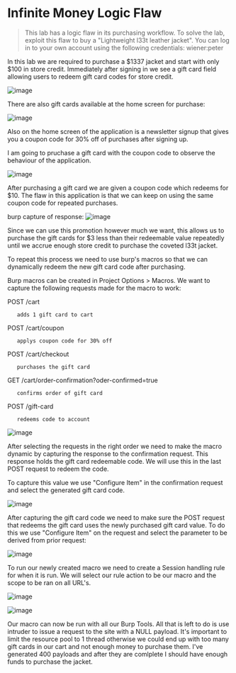 # Infinite Money Logic Flaw

>  This lab has a logic flaw in its purchasing workflow. To solve the lab, exploit this flaw to buy a "Lightweight l33t leather jacket".
>  You can log in to your own account using the following credentials: wiener:peter 

In this lab we are required to purchase a $1337 jacket and start with only $100 in store credit. Immediately after signing in we see a gift card field allowing users to redeem gift card codes for store credit. 

![image](https://user-images.githubusercontent.com/79766677/200416956-00e91e2d-cbbd-460e-a7d0-b9746161b9cc.png)

There are also gift cards available at the home screen for purchase:

![image](https://user-images.githubusercontent.com/79766677/200417155-2b3d9ad4-820c-4505-9667-c8b9f34b7562.png)

Also on the home screen of the application is a newsletter signup that gives you a coupon code for 30% off of purchases after signing up. 

I am going to pruchase a gift card with the coupon code to observe the behaviour of the application.

![image](https://user-images.githubusercontent.com/79766677/200417886-77dd6208-82c2-4658-8b65-0fa62ad7b9b3.png)

After purchasing a gift card we are given a coupon code which redeems for $10. The flaw in this application is that we can keep on using the same coupon code for repeated purchases.

burp capture of response:
![image](https://user-images.githubusercontent.com/79766677/200418424-bd6e2b96-5fa3-4f66-8ca7-b26f7dde9776.png)


Since we can use this promotion however much we want, this allows us to purchase the gift cards for $3 less than their redeemable value repeatedly until we accrue enough store credit to purchase the coveted l33t jacket.

To repeat this process we need to use burp's macros so that we can dynamically redeem the new gift card code after purchasing.

Burp macros can be created in Project Options > Macros. We want to capture the following requests made for the macro to work:

  POST /cart
  
       adds 1 gift card to cart
  POST /cart/coupon
      
       applys coupon code for 30% off
  POST /cart/checkout 
      
       purchases the gift card
  GET /cart/order-confirmation?oder-confirmed=true
      
       confirms order of gift card
  POST /gift-card
      
       redeems code to account

![image](https://user-images.githubusercontent.com/79766677/200419340-10bf38bb-f82d-4e8c-8e2c-c717288943eb.png)

After selecting the requests in the right order we need to make the macro dynamic by capturing the response to the confirmation request. This response holds the gift card redeemable code. We will use this in the last POST request to redeem the code.

To capture this value we use "Configure Item" in the confirmation request and select the generated gift card code.

![image](https://user-images.githubusercontent.com/79766677/200419983-1d29a2f1-08ab-4c4a-b535-51540b22da05.png)

After capturing the gift card code we need to make sure the POST request that redeems the gift card uses the newly purchased gift card value. To do this we use "Configure Item" on the request and select the parameter to be derived from prior request:

![image](https://user-images.githubusercontent.com/79766677/200420249-b68f85ac-cd2c-439e-a1d2-feb056a29035.png)

To run our newly created macro we need to create a Session handling rule for when it is run. We will select our rule action to be our macro and the scope to be ran on all URL's.

![image](https://user-images.githubusercontent.com/79766677/200420486-99cec216-7a80-4f0e-a640-a10255e2bff1.png)

![image](https://user-images.githubusercontent.com/79766677/200420517-3be89765-b70a-477a-b73a-b1353e64e751.png)

Our macro can now be run with all our Burp Tools. All that is left to do is use intruder to issue a request to the site with a NULL payload. It's important to limit the resource pool to 1 thread otherwise we could end up with too many gift cards in our cart and not enough money to purchase them. I've generated 400 payloads and after they are comlplete I should have enough funds to purchase the jacket.
